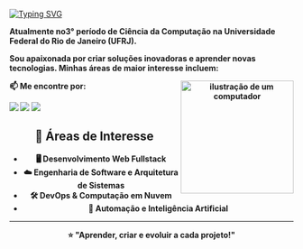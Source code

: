 [![Typing SVG](https://readme-typing-svg.herokuapp.com/?color=0A66C2&size=35&center=true&vCenter=true&width=1000&lines=👋+Oi,+eu+sou+Maria+Eduarda!;Estudante+de+Ciência+da+Computação)](https://git.io/typing-svg)

<p><b>Atualmente no3° período de Ciência da Computação na <b>Universidade Federal do Rio de Janeiro (UFRJ)</b>.</p>
<p>Sou apaixonada por criar soluções inovadoras e aprender novas tecnologias. Minhas áreas de maior interesse incluem:</p>

<div align="center">

<img src="https://raw.githubusercontent.com/MicaelliMedeiros/micaellimedeiros/master/image/computer-illustration.png" alt="ilustração de um computador" width="200px" align="right">

<div align='left'>
<p>📫 Me encontre por:</p>
<a href="mailto:izumyzx@gmail.com"> <img src="https://img.shields.io/badge/-Gmail-%23333?style=for-the-badge&logo=gmail&logoColor=white"></a>
<a href="https://www.linkedin.com/in/m-eduarda-albuquerque" target="_blank"><img src="https://img.shields.io/badge/-LinkedIn-0A66C2?style=for-the-badge&logo=linkedin&logoColor=white"></a>
<a href="https://www.instagram.com/izumyzx" target="_blank"><img src="https://img.shields.io/badge/-Instagram-E4405F?style=for-the-badge&logo=instagram&logoColor=white"></a>
</div>

## 🚀 Áreas de Interesse
- 🖥️ **Desenvolvimento Web Fullstack**  
- ☁️ **Engenharia de Software e Arquitetura de Sistemas**  
- 🛠️ **DevOps & Computação em Nuvem**  
- 🤖 **Automação e Inteligência Artificial**  

---

⭐ **"Aprender, criar e evoluir a cada projeto!"**
